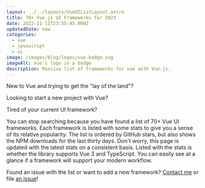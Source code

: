 ```yaml
---
layout: ../../layouts/VueUIListLayout.astro
title: 70+ Vue.js UI Frameworks for 2023
date: 2022-11-11T23:55:45.000Z
updatedDate: now
categories:
  - vue
  - javascript
  - ui
image: /images/blog/logos/vue-badge.svg
imageAlt: Vue's logo in a badge
description: Massive list of frameworks for use with Vue.js.
---
```


New to Vue and trying to get the "lay of the land"?

Looking to start a new project with Vue?

Tired of your current UI framework?

You can stop searching because you have found a list of 70+ Vue UI frameworks.
Each framework is listed with some stats to give you a sense of its relative
popularity. The list is ordered by GitHub stars, but also shows the NPM downloads
for the last thirty days. Don't worry, this page is updated with the latest stats
on a consistent basis. Listed with the stats is whether the library supports
Vue 3 and TypeScript. You can easily see at a glance if a framework will support
your modern workflow.

Found an issue with the list or want to add a new framework?
[Contact me](/#contact) or file [an issue](https://gitlab.com/bhdouglass/bhdouglass-com/-/issues)!
